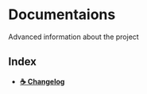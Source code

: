 # Documentaions
Advanced information about the project
## Index
- [**☕ Changelog**](https://github.com/iAhmadGad/JCalculator/blob/main/Docs/Changelog.md)
